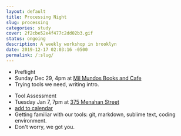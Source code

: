 ```yaml
---
layout: default
title: Processing Night
slug: processing
categories: study
cover: 2f2cbe52e4f477c2dd02b3.gif
status: ongoing
description: A weekly workshop in brooklyn
date: 2019-12-17 02:03:16 -0500
permalink: /:slug/
---
```


<section class="session wow">
  <div class="counter"></div>
  <ul class="syllabus">
    <li class="title">Preflight</li>
    <li class="meeting">Sunday Dec 29, 4pm at <a href="https://www.google.com/maps/search/mil+mundos/" target="_blank">Mil Mundos Books and Cafe</a></li>
<li>
Trying tools we need, writing intro.</li>    


  </ul>
</section>

<section class="session wow">
  <div class="counter"></div>
  <ul class="syllabus">
    <li class="title">Tool Assessment</li>
    <li class="meeting">Tuesday Jan 7, 7pm at <a href="https://www.google.com/maps?q=375+menahan+street" target="_blank">375 Menahan Street</a></li> 
<li class="action"> <a
        href="/assets/events/processing-2.ics">add to calendar</a></li>

<li>
Getting familiar with our tools: git, markdown, sublime text, coding environment. </li><li>Don't worry, we got you.</li>    


  </ul>
</section>

<!-- <section class="session wow">
  <div class="counter"></div>
  <ul class="syllabus">
    <li class="title">number 2</li>
<li class="agenda">Lorem ipsum dolor sit amet, consectetur adipisicing elit. Modi veritatis culpa accusamus dolore, aliquam, recusandae explicabo sunt excepturi quam necessitatibus.</li>    <li class="meeting">Tuesday Jan 7, 7 to 10pm</li>
 <li class="place">375 menahan street or online at <a href="https://whereby.com/praxis_nyc">Wereby</a></li> 

  </ul>
</section> -->